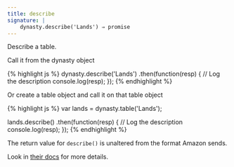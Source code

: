 ```yaml
---
title: describe
signature: |
    dynasty.describe('Lands') ⇒ promise
---
```


Describe a table.

Call it from the dynasty object

{% highlight js %}
dynasty.describe('Lands')
    .then(function(resp) {
        // Log the description
		console.log(resp);
    });
{% endhighlight %}

Or create a table object and call it on that table object

{% highlight js %}
var lands = dynasty.table('Lands');

lands.describe()
    .then(function(resp) {
        // Log the description
		console.log(resp);
    });
{% endhighlight %}


The return value for `describe()` is unaltered from the format Amazon sends.

Look in [their docs](http://vq.io/GEFijX) for more details.

